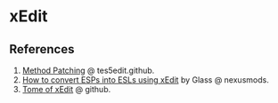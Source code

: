 # xEdit

## References

1. [Method Patching](https://tes5edit.github.io/docs/6-themethod.html) @ tes5edit.github.
2. [How to convert ESPs into ESLs using xEdit](https://www.nexusmods.com/fallout4/mods/35922) by Glass @ nexusmods.
3. [Tome of xEdit](https://tes5edit.github.io/docs/) @ github.
